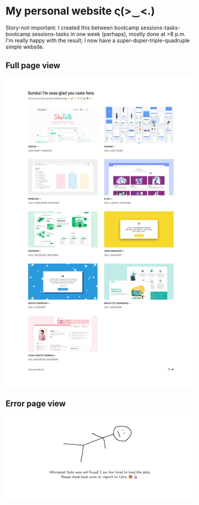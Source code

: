 # My personal website ς(>‿&lt;.)
Story-not-important: I created this between bootcamp sessions-tasks-bootcamp sessions-tasks in one week (perhaps), mostly done at >8 p.m. I'm really happy with the result; I now have a super-duper-triple-quadruple simple website.

## Full page view
![Fullpage](images/Fullpage.jpeg)

## Error page view
![Error](images/Error.jpeg)